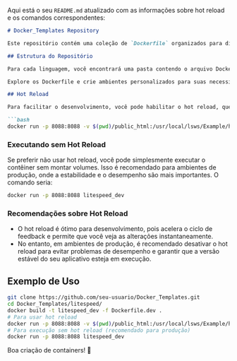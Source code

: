 Aqui está o seu `README.md` atualizado com as informações sobre hot reload e os comandos correspondentes:

```markdown
# Docker_Templates Repository

Este repositório contém uma coleção de `Dockerfile` organizados para diferentes cenários e tecnologias, facilitando a criação de ambientes de desenvolvimento, teste e produção. Cada linguagem tem sua própria pasta, com exemplos específicos de `Dockerfile` para configurações de desenvolvimento, produção e opções de shell interativo.

## Estrutura do Repositório

Para cada linguagem, você encontrará uma pasta contendo o arquivo Dockerfile e o diretório de aplicação.

Explore os Dockerfile e crie ambientes personalizados para suas necessidades. Este repositório é ideal para desenvolvedores que precisam de configurações otimizadas e fáceis de adaptar para seus projetos em Docker.

## Hot Reload

Para facilitar o desenvolvimento, você pode habilitar o hot reload, que permite que as alterações nos arquivos sejam refletidas imediatamente no contêiner. Para usar o hot reload, execute o seguinte comando:

```bash
docker run -p 8088:8088 -v $(pwd)/public_html:/usr/local/lsws/Example/html litespeed_dev
```

### Executando sem Hot Reload

Se preferir não usar hot reload, você pode simplesmente executar o contêiner sem montar volumes. Isso é recomendado para ambientes de produção, onde a estabilidade e o desempenho são mais importantes. O comando seria:

```bash
docker run -p 8088:8088 litespeed_dev
```

### Recomendações sobre Hot Reload

- O hot reload é ótimo para desenvolvimento, pois acelera o ciclo de feedback e permite que você veja as alterações instantaneamente.
- No entanto, em ambientes de produção, é recomendado desativar o hot reload para evitar problemas de desempenho e garantir que a versão estável do seu aplicativo esteja em execução.

## Exemplo de Uso

```bash
git clone https://github.com/seu-usuario/Docker_Templates.git
cd Docker_Templates/litespeed/
docker build -t litespeed_dev -f Dockerfile.dev .
# Para usar hot reload
docker run -p 8088:8088 -v $(pwd)/public_html:/usr/local/lsws/Example/html litespeed_dev
# Para execução sem hot reload (recomendado para produção)
docker run -p 8088:8088 litespeed_dev
```

Boa criação de containers! 🚀
